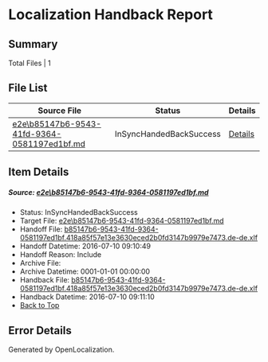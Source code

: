 # <a name='report-top'></a> Localization Handback Report

## Summary
 Total Files | 1

## File List
 Source File | Status | Details 
 ----------- | ------ | ------- 
 [e2e\b85147b6-9543-41fd-9364-0581197ed1bf.md](https://github.com/OpenLocalizationTestOrg/oltest/blob/9cbb7f91cc5061b9f146e54fdc82aefe42010541/e2e/b85147b6-9543-41fd-9364-0581197ed1bf.md) | InSyncHandedBackSuccess | [Details](#d53becad73786522a8ffc79709478c437d3560991)

## Item Details
##### <a name='d53becad73786522a8ffc79709478c437d3560991'></a> Source: [e2e\b85147b6-9543-41fd-9364-0581197ed1bf.md](https://github.com/OpenLocalizationTestOrg/oltest/blob/9cbb7f91cc5061b9f146e54fdc82aefe42010541/e2e/b85147b6-9543-41fd-9364-0581197ed1bf.md)
* Status: InSyncHandedBackSuccess
* Target File: [e2e\b85147b6-9543-41fd-9364-0581197ed1bf.md](https://github.com/OpenLocalizationTestOrg/oltest-dede-fly/blob/e2bec51e36a888c658151824f02ed2be6e417a88/e2e/b85147b6-9543-41fd-9364-0581197ed1bf.md)
* Handoff File: [b85147b6-9543-41fd-9364-0581197ed1bf.418a85f57e13e3630eced2b0fd3147b9979e7473.de-de.xlf](https://github.com/OpenLocalizationTestOrg/olhandoff-e2e/blob/7383affca69b9270904c352fed240053f9fb158e/ol-handoff/OpenLocalizationTestOrg/oltest-dede-fly/ci/ht/b85147b6-9543-41fd-9364-0581197ed1bf.418a85f57e13e3630eced2b0fd3147b9979e7473.de-de.xlf)
* Handoff Datetime: 2016-07-10 09:10:49
* Handoff Reason: Include
* Archive File: 
* Archive Datetime: 0001-01-01 00:00:00
* Handback File: [b85147b6-9543-41fd-9364-0581197ed1bf.418a85f57e13e3630eced2b0fd3147b9979e7473.de-de.xlf](https://github.com/OpenLocalizationTestOrg/olhandback-e2e/blob/ef65c9b3e51d45c9e55e23cc7fdc1cebcfaafb9c/ol-handback/OpenLocalizationTestOrg/oltest-dede-fly/ci/ht/b85147b6-9543-41fd-9364-0581197ed1bf.418a85f57e13e3630eced2b0fd3147b9979e7473.de-de.xlf)
* Handback Datetime: 2016-07-10 09:11:10
* [Back to Top](#report-top)


## Error Details

Generated by OpenLocalization.
